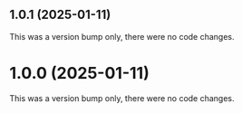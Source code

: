 ## 1.0.1 (2025-01-11)

This was a version bump only, there were no code changes.

# 1.0.0 (2025-01-11)

This was a version bump only, there were no code changes.
